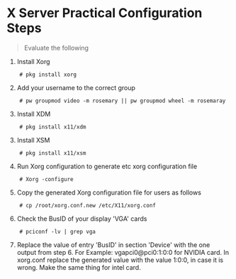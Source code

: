 # X Server Practical Configuration Steps

> Evaluate the following

1. Install Xorg

```
	# pkg install xorg
```

2. Add your username to the correct group

``` 
	# pw groupmod video -m rosemary || pw groupmod wheel -m rosemaray
```

3. Install XDM

```
	# pkg install x11/xdm
```

3. Install XSM

```
	# pkg install x11/xsm
```

4. Run Xorg configuration to generate etc xorg configuration file

```
	# Xorg -configure
```

5. Copy the generated Xorg configuration file for users as follows

```
	# cp /root/xorg.conf.new /etc/X11/xorg.conf
```

6. Check the BusID of your display 'VGA' cards

```
	# pciconf -lv | grep vga
```

7. Replace the value of entry 'BusID' in section 'Device' with the one output from step 6. For Example: vgapci0@pci0:1:0:0 for NVIDIA card. In xorg.conf replace the generated value with the value 1:0:0, in case it is wrong. Make the same thing for intel card.
